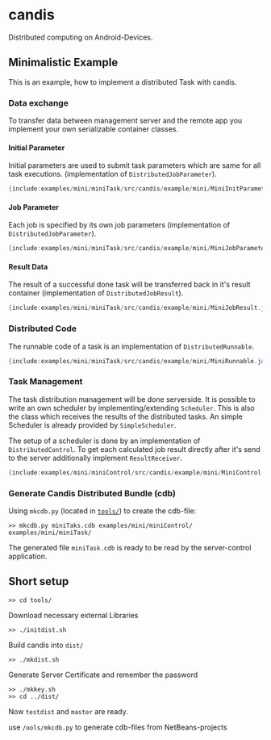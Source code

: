 candis
======

Distributed computing on Android-Devices.


## Minimalistic Example

This is an example, how to implement a distributed Task with candis. 

### Data exchange

To transfer data between management server and the remote app you implement your own serializable container classes.

#### Initial Parameter
Initial parameters are used to submit task parameters which are same for all task executions. (implementation of `DistributedJobParameter`).

```java
{include:examples/mini/miniTask/src/candis/example/mini/MiniInitParameter.java}
```

#### Job Parameter
Each job is specified by its own job parameters (implementation of `DistributedJobParameter`).

```java
{include:examples/mini/miniTask/src/candis/example/mini/MiniJobParameter.java}
```

#### Result Data
The result of a successful done task will be transferred back in it's result container (implementation of `DistributedJobResult`).

```java
{include:examples/mini/miniTask/src/candis/example/mini/MiniJobResult.java}
```


### Distributed Code

The runnable code of a task is an implementation of `DistributedRunnable`.
 
```java
{include:examples/mini/miniTask/src/candis/example/mini/MiniRunnable.java}
```

### Task Management

The task distribution management will be done serverside. It is possible to write an own scheduler by implementing/extending `Scheduler`.
This is also the class which receives the results of the distributed tasks.
An simple Scheduler is already provided by `SimpleScheduler`.

The setup of a scheduler is done by an implementation of `DistributedControl`. To get each calculated job result directly after it's send to the server additionally implement
 `ResultReceiver`.

```java
{include:examples/mini/miniControl/src/candis/example/mini/MiniControl.java}
```

### Generate Candis Distributed Bundle (cdb)

Using `mkcdb.py` (located in [`tools/`](https://github.com/ejoerns/candis/tree/master/tools)) to create the cdb-file:

```
>> mkcdb.py miniTaks.cdb examples/mini/miniControl/ examples/mini/miniTask/
```

The generated file `miniTask.cdb` is ready to be read by the server-control application.

## Short setup

	>> cd tools/

Download necessary external Libraries

	>> ./initdist.sh

Build candis into `dist/`

	>> ./mkdist.sh
	
Generate Server Certificate and remember the password
	
	>> ./mkkey.sh
	>> cd ../dist/
	
Now `testdist` and `master` are ready.

use `/ools/mkcdb.py` to generate cdb-files from NetBeans-projects
